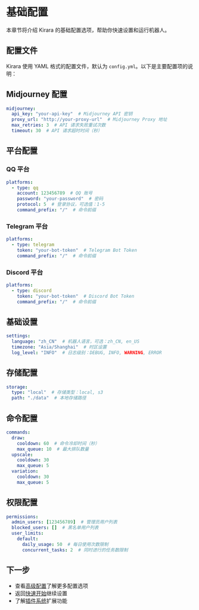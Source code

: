 # 基础配置

本章节将介绍 Kirara 的基础配置选项，帮助你快速设置和运行机器人。

## 配置文件

Kirara 使用 YAML 格式的配置文件，默认为 `config.yml`。以下是主要配置项的说明：

## Midjourney 配置

```yaml
midjourney:
  api_key: "your-api-key"  # Midjourney API 密钥
  proxy_url: "http://your-proxy-url"  # Midjourney Proxy 地址
  max_retries: 3  # API 请求失败重试次数
  timeout: 30  # API 请求超时时间（秒）
```

## 平台配置

### QQ 平台

```yaml
platforms:
  - type: qq
    account: 123456789  # QQ 账号
    password: "your-password"  # 密码
    protocol: 5  # 登录协议，可选值：1-5
    command_prefix: "/"  # 命令前缀
```

### Telegram 平台

```yaml
platforms:
  - type: telegram
    token: "your-bot-token"  # Telegram Bot Token
    command_prefix: "/"  # 命令前缀
```

### Discord 平台

```yaml
platforms:
  - type: discord
    token: "your-bot-token"  # Discord Bot Token
    command_prefix: "/"  # 命令前缀
```

## 基础设置

```yaml
settings:
  language: "zh_CN"  # 机器人语言，可选：zh_CN, en_US
  timezone: "Asia/Shanghai"  # 时区设置
  log_level: "INFO"  # 日志级别：DEBUG, INFO, WARNING, ERROR
```

## 存储配置

```yaml
storage:
  type: "local"  # 存储类型：local, s3
  path: "./data"  # 本地存储路径
```

## 命令配置

```yaml
commands:
  draw:
    cooldown: 60  # 命令冷却时间（秒）
    max_queue: 10  # 最大排队数量
  upscale:
    cooldown: 30
    max_queue: 5
  variation:
    cooldown: 30
    max_queue: 5
```

## 权限配置

```yaml
permissions:
  admin_users: [123456789]  # 管理员用户列表
  blocked_users: []  # 黑名单用户列表
  user_limits:
    default:
      daily_usage: 50  # 每日使用次数限制
      concurrent_tasks: 2  # 同时进行的任务数限制
```

## 下一步

- 查看[高级配置](./advanced.md)了解更多配置选项
- 返回[快速开始](../guide/getting-started.md)继续设置
- 了解[插件系统](../guide/plugins.md)扩展功能